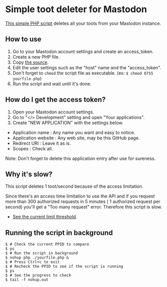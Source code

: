 # Simple toot deleter for Mastodon

[This simple PHP script](https://github.com/KEINOS/Mastodon_Simple-Toot-Deleter/blob/master/index.php) deletes all your toots from your Mastodon instance.

## How to use

1. Go to your Mastodon account settings and create an access_token.
1. Create a new PHP file.
1. Copy [the source](https://github.com/KEINOS/Mastodon_Simple-Toot-Deleter/blob/master/index.php).
1. Edit the user settings such as the "host" name and the "access_token".
1. Don't forget to `chmod` the script file as executable. (ex: `$ chmod 0755 yourfile.php`)
1. Run the script and wait until it's done.


## How do I get the access token?

1. Open your Mastodon account settings.
1. Go to "</> Development" setting and open "Your applications".
1. Create "NEW APPLICATION" with the settings below.

- Application name : Any name you want and easy to notice.
- Application website : Any web site, may be this GitHub page.
- Redirect URI : Leave it as is.
- Scopes : Check all.

Note: Don't forget to delete this application entry after use for sureness.

## Why it's slow?

This script deletes 1 toot/second because of the access limitation.

Since there's an access time limitation to use the API and if you request more than 300 authorized requests in 5 minutes ( 1 authorized request per second) you'll get a "Too many request" error. Therefore this script is slow.

- [See the current limit threshold](https://github.com/tootsuite/mastodon/blob/921b78190912b3cd74cea62fc3e773c56e8f609e/config/initializers/rack_attack.rb#L48-L50).

## Running the script in background

```
$ # Check the current PPID to compare
$ ps
$ # Run the script in background
$ nohup php ./yourfile.php &
$ # Press Ctrl+c to exit
$ # Recheck the PPID to see if the script is running
$ ps
$ # See the progress to check
$ tail -f nohup.out
```

